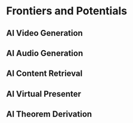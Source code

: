 # Frontiers and Potentials



## AI Video Generation

## AI Audio Generation

## AI Content Retrieval

## AI Virtual Presenter

## AI Theorem Derivation

